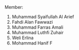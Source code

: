 Member:
1. Muhammad Syaifullah Al Arief
2. Fahdi Alan Fawwazi
3. Muhammad Farras Amali
4. Muhammad Luthfi Zuhair
5. Weli Erlina
6. Mohammad Hanif F
